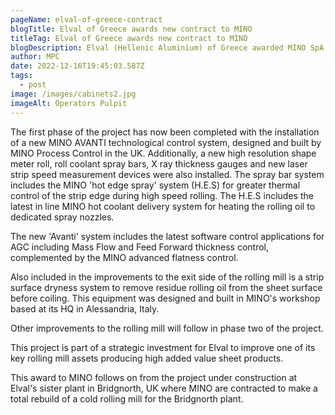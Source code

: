 ```yaml
---
pageName: elval-of-greece-contract
blogTitle: Elval of Greece awards new contract to MINO
titleTag: Elval of Greece awards new contract to MINO
blogDescription: Elval (Hellenic Aluminium) of Greece awarded MINO SpA of Italy the contract to upgrade its IHI cold rolling mill. The mill, which rolls aluminium strip, required modernisation with an emphasis on replacement of the process control systems to improve reliability, productivity and quality.
author: MPC
date: 2022-12-16T19:45:03.587Z
tags:
  - post
image: /images/cabinets2.jpg
imageAlt: Operators Pulpit
---
```

The first phase of the project has now been completed with the installation of a new MINO AVANTI technological control system, designed and built by MINO Process Control in the UK. Additionally, a new high resolution shape meter roll, roll coolant spray bars, X ray thickness gauges and new laser strip speed measurement devices were also installed. The spray bar system includes the MINO 'hot edge spray' system (H.E.S) for greater thermal control of the strip edge during high speed rolling. The H.E.S includes the latest in line MINO hot coolant delivery system for heating the rolling oil to dedicated spray nozzles.

The new 'Avanti' system includes the latest software control applications for AGC including Mass Flow and Feed Forward thickness control, complemented by the MINO advanced flatness control.

Also included in the improvements to the exit side of the rolling mill is a strip surface dryness system to remove residue rolling oil from the sheet surface before coiling. This equipment was designed and built in MINO's workshop based at its HQ in Alessandria, Italy.

Other improvements to the rolling mill will follow in phase two of the project.

This project is part of a strategic investment for Elval to improve one of its key rolling mill assets producing high added value sheet products.

This award to MINO follows on from the project under construction at Elval's sister plant in Bridgnorth, UK where MINO are contracted to make a total rebuild of a cold rolling mill for the Bridgnorth plant.